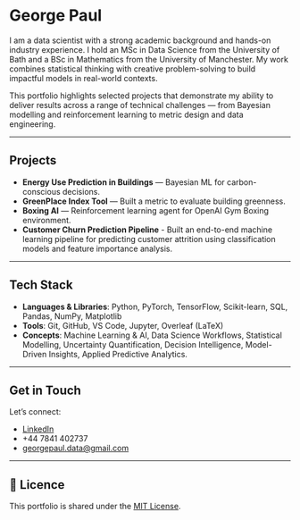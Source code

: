 # George Paul 

I am a data scientist with a strong academic background and hands-on industry experience. I hold an MSc in Data Science from the University of Bath and a BSc in Mathematics from the University of Manchester. My work combines statistical thinking with creative problem-solving to build impactful models in real-world contexts.

This portfolio highlights selected projects that demonstrate my ability to deliver results across a range of technical challenges — from Bayesian modelling and reinforcement learning to metric design and data engineering.

---

## Projects

- **Energy Use Prediction in Buildings** — Bayesian ML for carbon-conscious decisions.
- **GreenPlace Index Tool** — Built a metric to evaluate building greenness.
- **Boxing AI** — Reinforcement learning agent for OpenAI Gym Boxing environment.
- **Customer Churn Prediction Pipeline** - Built an end-to-end machine learning pipeline for predicting customer attrition using classification models and feature importance analysis.

---

## Tech Stack

- **Languages & Libraries**: Python, PyTorch, TensorFlow, Scikit-learn, SQL, Pandas, NumPy, Matplotlib  
- **Tools**: Git, GitHub, VS Code, Jupyter, Overleaf (LaTeX)  
- **Concepts**: Machine Learning & AI, Data Science Workflows, Statistical Modelling, Uncertainty Quantification, Decision Intelligence, Model-Driven Insights, Applied Predictive Analytics.

---

## Get in Touch

Let’s connect:

- [LinkedIn](https://www.linkedin.com/in/george-paul-9a08511b0)  
- +44 7841 402737
- georgepaul.data@gmail.com

---

## 📝 Licence

This portfolio is shared under the [MIT License](https://opensource.org/licenses/MIT).
